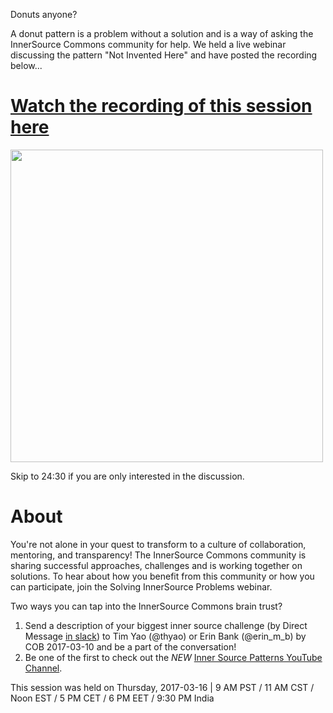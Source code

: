 Donuts anyone?

A donut pattern is a problem without a solution and is a way of asking the InnerSource Commons community for help. We held a live webinar discussing the pattern "Not Invented Here" and have posted the recording below...

# [Watch the recording of this session here](https://youtu.be/i-0IVhfRVFU) 
<img src="https://cloud.githubusercontent.com/assets/213291/24211740/5fdc454c-0f03-11e7-8694-da8d428662bf.png" width="500">

Skip to 24:30 if you are only interested in the discussion.

# About
You're not alone in your quest to transform to a culture of collaboration, mentoring, and transparency! The InnerSource Commons community is sharing successful approaches, challenges and is working together on solutions. To hear about how you benefit from this community or how you can participate,  join the Solving InnerSource Problems webinar.  

Two ways you can tap into the InnerSource Commons brain trust?
 
1. Send a description of your biggest inner source challenge (by Direct Message [in slack](https://isc-inviter.herokuapp.com/)) to Tim Yao (@thyao) or Erin Bank (@erin_m_b) by COB 2017-03-10 and be a part of the conversation!
2. Be one of the first to check out the *NEW* [Inner Source Patterns YouTube Channel](http://bit.ly/innersource_patterns_videos).

This session was held on Thursday, 2017-03-16 | 9 AM PST / 11 AM CST / Noon EST / 5 PM CET / 6 PM EET / 9:30 PM India
